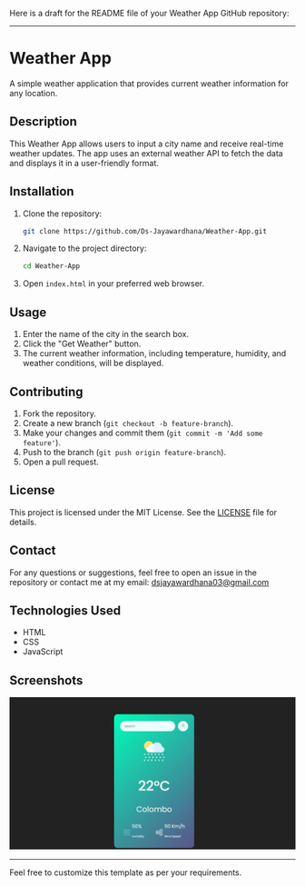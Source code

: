 Here is a draft for the README file of your Weather App GitHub repository:

---

# Weather App

A simple weather application that provides current weather information for any location.

## Description

This Weather App allows users to input a city name and receive real-time weather updates. The app uses an external weather API to fetch the data and displays it in a user-friendly format.

## Installation

1. Clone the repository:
   ```bash
   git clone https://github.com/Ds-Jayawardhana/Weather-App.git
   ```
2. Navigate to the project directory:
   ```bash
   cd Weather-App
   ```
3. Open `index.html` in your preferred web browser.

## Usage

1. Enter the name of the city in the search box.
2. Click the "Get Weather" button.
3. The current weather information, including temperature, humidity, and weather conditions, will be displayed.

## Contributing

1. Fork the repository.
2. Create a new branch (`git checkout -b feature-branch`).
3. Make your changes and commit them (`git commit -m 'Add some feature'`).
4. Push to the branch (`git push origin feature-branch`).
5. Open a pull request.

## License

This project is licensed under the MIT License. See the [LICENSE](LICENSE) file for details.

## Contact

For any questions or suggestions, feel free to open an issue in the repository or contact me at my email: dsjayawardhana03@gmail.com

## Technologies Used

- HTML
- CSS
- JavaScript

## Screenshots

![Weather App Screenshot](img/scrrenshot.jpeg)

---

Feel free to customize this template as per your requirements.
